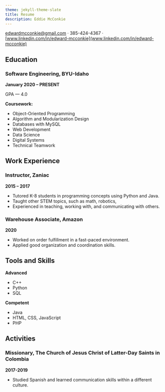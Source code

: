 ```yaml
---
theme: jekyll-theme-slate
title: Resume
description: Eddie McConkie
---
```


<edwardmcconkie@gmail.com> · 385-424-4367 · [www.linkedin.com/in/edward-mcconkie](www.linkedin.com/in/edward-mcconkie)

## Education

### Software Engineering, BYU-Idaho
**January 2020 – PRESENT**

GPA — 4.0

**Coursework:**
- Object-Oriented Programming
- Algorithm and Modularization Design
- Databases with MySQL
- Web Development
- Data Science
- Digital Systems
- Technical Teamwork

## Work Experience

### **Instructor,** Zaniac
**2015 – 2017**

- Tutored K-8 students in programming concepts using Python and Java.
- Taught other STEM topics, such as math, robotics,  
- Experienced in teaching, working with, and communicating with others.

### **Warehouse Associate,** Amazon
**2020**

- Worked on order fulfillment in a fast-paced environment.
- Applied good organization and coordination skills.

## Tools and Skills

**Advanced**
- C++
- Python
- SQL

**Competent**
- Java
- HTML, CSS, JavaScript
- PHP

## Activities

### **Missionary,** The Church of Jesus Christ of Latter-Day Saints in Colombia
**2017-2019**

- Studied Spanish and learned communication skills within a different culture.
